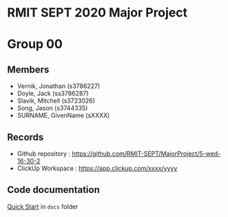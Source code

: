 # RMIT SEPT 2020 Major Project

# Group 00

## Members
* Vernik, Jonathan (s3786227)
* Doyle, Jack (ss3786287)
* Slavik, Mitchell (s3723026)
* Song, Jason (s3744335)
* SURNAME, GivenName (sXXXX)

## Records

* Github repository : https://github.com/RMIT-SEPT/MajorProject/5-wed-16-30-2
* ClickUp Workspace : https://app.clickup.com/xxxx/yyyy


## Code documentation

[Quick Start](/docs/README.md) in `docs` folder
